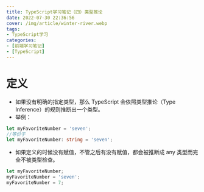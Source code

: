 ```yaml
---
title: TypeScript学习笔记（四）类型推论
date: 2022-07-30 22:36:56
cover: /img/article/winter-river.webp
tags:
- TypeScript学习
categories:
- [前端学习笔记]
- [TypeScript]
---
```


# 定义

* 如果没有明确的指定类型，那么 TypeScript 会依照类型推论（Type Inference）的规则推断出一个类型。
* 举例：

```ts
let myFavoriteNumber = 'seven';
//等价于
let myFavoriteNumber: string = 'seven';
```

* 如果定义的时候没有赋值，不管之后有没有赋值，都会被推断成 any 类型而完全不被类型检查。

```ts
let myFavoriteNumber;
myFavoriteNumber = 'seven';
myFavoriteNumber = 7;
```